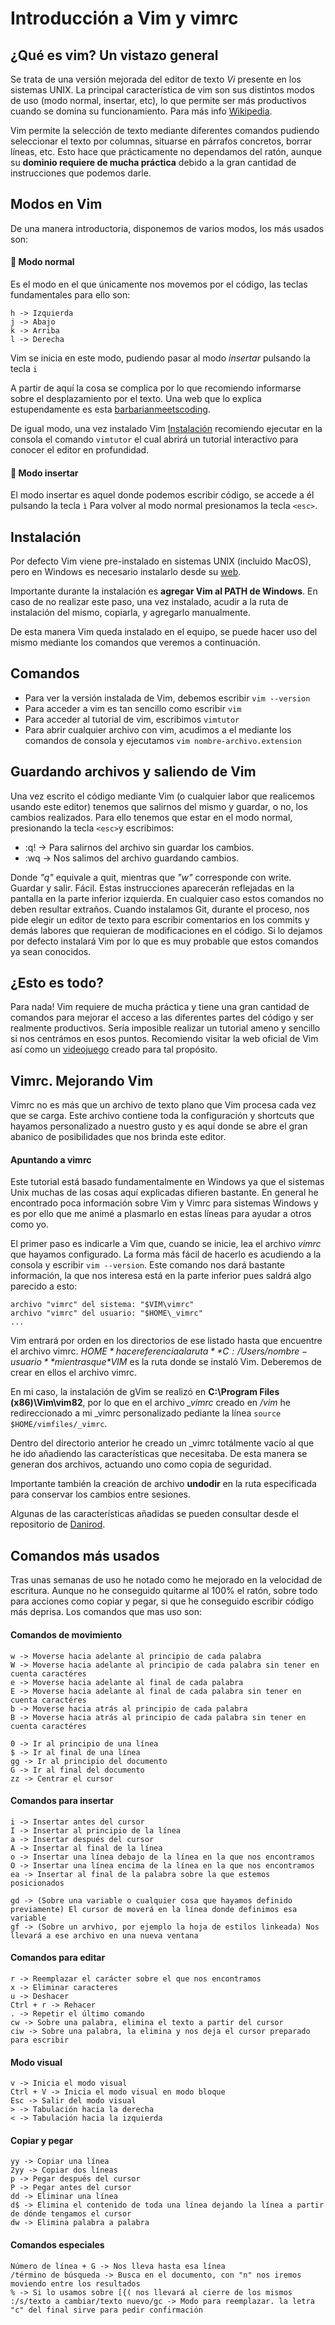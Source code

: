 # Introducción a Vim y vimrc

## ¿Qué es vim? Un vistazo general

Se trata de una versión mejorada del editor de texto *Vi* presente en los sistemas UNIX. La principal característica de vim son sus distintos modos de uso (modo normal, insertar, etc), lo que permite ser más productivos cuando se domina su funcionamiento. Para más info [Wikipedia](https://es.wikipedia.org/wiki/Vim).

Vim permite la selección de texto mediante diferentes comandos pudiendo seleccionar el texto por columnas, situarse en párrafos concretos, borrar líneas, etc. Esto hace que prácticamente no dependamos del ratón, aunque su **dominio requiere de mucha práctica** debido a la gran cantidad de instrucciones que podemos darle.

## Modos en Vim

De una manera introductoria, disponemos de varios modos, los más usados son:

#### :ghost: Modo normal 

Es el modo en el que únicamente nos movemos por el código, las teclas fundamentales para ello son:

```
h -> Izquierda
j -> Abajo
k -> Arriba
l -> Derecha
```

Vim se inicia en este modo, pudiendo pasar al modo *insertar* pulsando la tecla ```i```

A partir de aquí la cosa se complica por lo que recomiendo informarse sobre el desplazamiento por el texto. Una web que lo explica estupendamente es esta [barbarianmeetscoding](https://www.barbarianmeetscoding.com/blog/2019/02/08/boost-your-coding-fu-with-vscode-and-vim).

De igual modo, una vez instalado Vim [Instalación](#Instalación) recomiendo ejecutar en la consola el comando ```vimtutor``` el cual abrirá un tutorial interactivo para conocer el editor en profundidad.

#### :ghost: Modo insertar

El modo insertar es aquel donde podemos escribir código, se accede a él pulsando la tecla ```ì``` Para volver al modo normal presionamos la tecla ```<esc>```.

## Instalación

Por defecto Vim viene pre-instalado en sistemas UNIX (incluido MacOS), pero en Windows es necesario instalarlo desde su [web](https://www.vim.org/).

Importante durante la instalación es **agregar Vim al PATH de Windows**. En caso de no realizar este paso, una vez instalado, acudir a la ruta de instalación del mismo, copiarla, y agregarlo manualmente. 

De esta manera Vim queda instalado en el equipo, se puede hacer uso del mismo mediante los comandos que veremos a continuación.

## Comandos

* Para ver la versión instalada de Vim, debemos escribir ```vim --version```
* Para acceder a vim es tan sencillo como escribir ```vim```
* Para acceder al tutorial de vim, escribimos ```vimtutor```
* Para abrir cualquier archivo con vim, acudimos a el mediante los comandos de consola y ejecutamos ```vim nombre-archivo.extension```

## Guardando archivos y saliendo de Vim

Una vez escrito el código mediante Vim (o cualquier labor que realicemos usando este editor) tenemos que salirnos del mismo y guardar, o no, los cambios realizados. Para ello tenemos que estar en el modo normal, presionando la tecla ```<esc>```y escribimos:

* :q! -> Para salirnos del archivo sin guardar los cambios.
* :wq -> Nos salimos del archivo guardando cambios.

Donde *"q"* equivale a quit, mientras que *"w"* corresponde con write. Guardar y salir. Fácil. Estas instrucciones aparecerán reflejadas en la pantalla en la parte inferior izquierda. En cualquier caso estos comandos no deben resultar extraños. Cuando instalamos Git, durante el proceso, nos pide elegir un editor de texto para escribir comentarios en los commits y demás labores que requieran de modificaciones en el código. Si lo dejamos por defecto instalará Vim por lo que es muy probable que estos comandos ya sean conocidos.

## ¿Esto es todo?

Para nada! Vim requiere de mucha práctica y tiene una gran cantidad de comandos para mejorar el acceso a las diferentes partes del código y ser realmente productivos. Sería imposible realizar un tutorial ameno y sencillo si nos centrámos en esos puntos. Recomiendo visitar la web oficial de Vim así como un [videojuego](http://vim-adventures.com/) creado para tal propósito.

## Vimrc. Mejorando Vim

Vimrc no es más que un archivo de texto plano que Vim procesa cada vez que se carga. Este archivo contiene toda la configuración y shortcuts que hayamos personalizado a nuestro gusto y es aquí donde se abre el gran abanico de posibilidades que nos brinda este editor.

#### Apuntando a vimrc

Este tutorial está basado fundamentalmente en Windows ya que el sistemas Unix muchas de las cosas aquí explicadas difieren bastante. En general he encontrado poca información sobre Vim y Vimrc para sistemas Windows y es por ello que me animé a plasmarlo en estas líneas para ayudar a otros como yo.

El primer paso es indicarle a Vim que, cuando se inicie, lea el archivo *vimrc* que hayamos configurado. La forma más fácil de hacerlo es acudiendo a la consola y escribir ```vim --version```. Este comando nos dará bastante información, la que nos interesa está en la parte inferior pues saldrá algo parecido a esto:

```
archivo "vimrc" del sistema: "$VIM\vimrc"
archivo "vimrc" del usuario: "$HOME\_vimrc"
...
```

Vim entrará por orden en los directorios de ese listado hasta que encuentre el archivo vimrc. *$HOME* hace referencia a la ruta **C:/Users/nombre-usuario** mientras que *$VIM* es la ruta donde se instaló Vim. Deberemos de crear en ellos el archivo vimrc.

En mi caso, la instalación de gVim se realizó en **C:\Program Files (x86)\Vim\vim82**, por lo que en el archivo *_vimrc* creado en */vim* he redireccionado a mi _vimrc personalizado pediante la línea ``source $HOME/vimfiles/_vimrc``.

Dentro del directorio anterior he creado un _vimrc totálmente vacío al que he ido añadiendo las características que necesitaba. De esta manera se generan dos archivos, actuando uno como copia de seguridad.

Importante también la creación de archivo **undodir** en la ruta especificada para conservar los cambios entre sesiones.

Algunas de las características añadidas se pueden consultar desde el repositorio de [Danirod](https://github.com/danirod/vimrc).

## Comandos más usados

Tras unas semanas de uso he notado como he mejorado en la velocidad de escritura. Aunque no he conseguido quitarme al 100% el ratón, sobre todo para acciones como copiar y pegar, si que he conseguido escribir código más deprisa. Los comandos que mas uso son:

#### Comandos de movimiento

```
w -> Moverse hacia adelante al principio de cada palabra
W -> Moverse hacia adelante al principio de cada palabra sin tener en cuenta caractéres
e -> Moverse hacia adelante al final de cada palabra
E -> Moverse hacia adelante al final de cada palabra sin tener en cuenta caractéres
b -> Moverse hacia atrás al principio de cada palabra
B -> Moverse hacia atrás al principio de cada palabra sin tener en cuenta caractéres

0 -> Ir al principio de una línea
$ -> Ir al final de una línea
gg -> Ir al principio del documento
G -> Ir al final del documento
zz -> Centrar el cursor
```

#### Comandos para insertar

```
i -> Insertar antes del cursor
I -> Insertar al principio de la línea
a -> Insertar después del cursor
A -> Insertar al final de la línea
o -> Insertar una línea debajo de la línea en la que nos encontramos
O -> Insertar una línea encima de la línea en la que nos encontramos
ea -> Insertar al final de la palabra sobre la que estemos posicionados

gd -> (Sobre una variable o cualquier cosa que hayamos definido previamente) El cursor de moverá en la línea donde definimos esa variable
gf -> (Sobre un arvhivo, por ejemplo la hoja de estilos linkeada) Nos llevará a ese archivo en una nueva ventana
```

#### Comandos para editar

```
r -> Reemplazar el carácter sobre el que nos encontramos
x -> Eliminar caracteres 
u -> Deshacer
Ctrl + r -> Rehacer
. -> Repetir el último comando
cw -> Sobre una palabra, elimina el texto a partir del cursor
ciw -> Sobre una palabra, la elimina y nos deja el cursor preparado para escribir
```

#### Modo visual

```
v -> Inicia el modo visual
Ctrl + V -> Inicia el modo visual en modo bloque
Esc -> Salir del modo visual
> -> Tabulación hacia la derecha
< -> Tabulación hacia la izquierda
```

#### Copiar y pegar

```
yy -> Copiar una línea
2yy -> Copiar dos líneas
p -> Pegar después del cursor
P -> Pegar antes del cursor
dd -> Eliminar una línea
d$ -> Elimina el contenido de toda una línea dejando la línea a partir de dónde tengamos el cursor
dw -> Elimina palabra a palabra
```

#### Comandos especiales

```
Número de línea + G -> Nos lleva hasta esa línea
/término de búsqueda -> Busca en el documento, con "n" nos iremos moviendo entre los resultados
% -> Si lo usamos sobre [{( nos llevará al cierre de los mismos
:/s/texto a cambiar/texto nuevo/gc -> Modo para reemplazar. la letra "c" del final sirve para pedir confirmación
```
